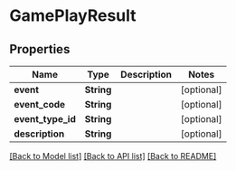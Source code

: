 # GamePlayResult

## Properties

Name | Type | Description | Notes
------------ | ------------- | ------------- | -------------
**event** | **String** |  | [optional] 
**event_code** | **String** |  | [optional] 
**event_type_id** | **String** |  | [optional] 
**description** | **String** |  | [optional] 

[[Back to Model list]](../README.md#documentation-for-models) [[Back to API list]](../README.md#documentation-for-api-endpoints) [[Back to README]](../README.md)


